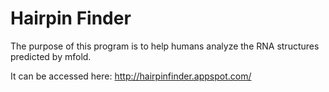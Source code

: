 # Hairpin Finder

The purpose of this program is to help humans analyze the RNA structures predicted by mfold.

It can be accessed here: http://hairpinfinder.appspot.com/
